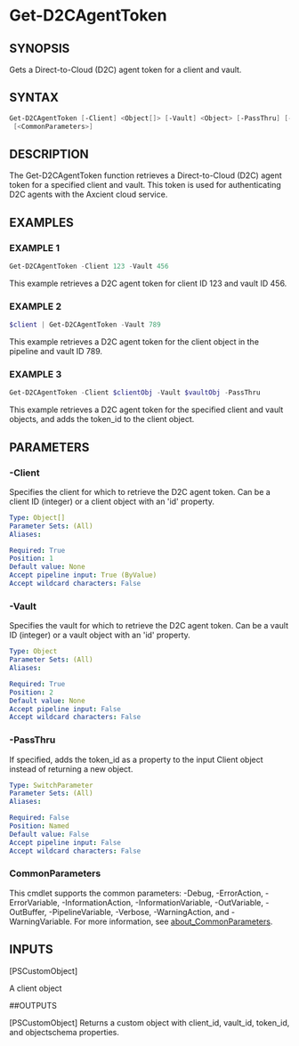 # Get-D2CAgentToken

## SYNOPSIS
Gets a Direct-to-Cloud (D2C) agent token for a client and vault.

## SYNTAX

```PowerShell
Get-D2CAgentToken [-Client] <Object[]> [-Vault] <Object> [-PassThru] [-ProgressAction <ActionPreference>]
 [<CommonParameters>]
```

## DESCRIPTION
The Get-D2CAgentToken function retrieves a Direct-to-Cloud (D2C) agent token for a specified client and vault.
This token is used for authenticating D2C agents with the Axcient cloud service.

## EXAMPLES

### EXAMPLE 1
```PowerShell
Get-D2CAgentToken -Client 123 -Vault 456
```

This example retrieves a D2C agent token for client ID 123 and vault ID 456.

### EXAMPLE 2
```PowerShell
$client | Get-D2CAgentToken -Vault 789
```

This example retrieves a D2C agent token for the client object in the pipeline and vault ID 789.

### EXAMPLE 3
```PowerShell
Get-D2CAgentToken -Client $clientObj -Vault $vaultObj -PassThru
```

This example retrieves a D2C agent token for the specified client and vault objects, and adds the token_id to the client object.

## PARAMETERS

### -Client
Specifies the client for which to retrieve the D2C agent token.
Can be a client ID (integer) or a client object with an 'id' property.

```yaml
Type: Object[]
Parameter Sets: (All)
Aliases:

Required: True
Position: 1
Default value: None
Accept pipeline input: True (ByValue)
Accept wildcard characters: False
```

### -Vault
Specifies the vault for which to retrieve the D2C agent token.
Can be a vault ID (integer) or a vault object with an 'id' property.

```yaml
Type: Object
Parameter Sets: (All)
Aliases:

Required: True
Position: 2
Default value: None
Accept pipeline input: False
Accept wildcard characters: False
```

### -PassThru
If specified, adds the token_id as a property to the input Client object instead of returning a new object.

```yaml
Type: SwitchParameter
Parameter Sets: (All)
Aliases:

Required: False
Position: Named
Default value: False
Accept pipeline input: False
Accept wildcard characters: False
```

### CommonParameters
This cmdlet supports the common parameters: -Debug, -ErrorAction, -ErrorVariable, -InformationAction, -InformationVariable, -OutVariable, -OutBuffer, -PipelineVariable, -Verbose, -WarningAction, and -WarningVariable. For more information, see [about_CommonParameters](http://go.microsoft.com/fwlink/?LinkID=113216).

## INPUTS

[PSCustomObject]

A client object

##OUTPUTS

[PSCustomObject]
Returns a custom object with client_id, vault_id, token_id, and objectschema properties.